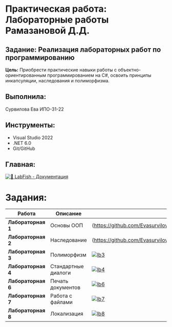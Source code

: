 # Практическая работа: Лабораторные работы Рамазановой Д.Д.

## Задание: Реализация лабораторных работ по программированию
**Цель:** Приобрести практические навыки работы с объектно-ориентированным программированием на C#, освоить принципы инкапсуляции, наследования и полиморфизма.

## Выполнила:
Сурвилова Ева ИПО-31-22

## Инструменты:
- Visual Studio 2022
- .NET 6.0
- Git/GitHub

## Главная:
[![🐠 LabFish - Документация](https://img.shields.io/badge/🐠_LabFish_-_Документация-4285F4?style=for-the-badge&logo=github&logoColor=white)](https://github.com/Evasurvilova/labfish/blob/main/README.md)

# Задания:
| Работа | Описание | Ссылка |
|--------|----------|--------|
| **Лабораторная 1** | Основы ООП | (https://github.com/Evasurvilova/labfish/tree/main/%D0%A1%D1%83%D1%80%D0%B2%D0%B8%D0%BB%D0%BE%D0%B2%D0%B0/lb1) |
| **Лабораторная 2** | Наследование | (https://github.com/Evasurvilova/labfish/tree/main/%D0%A1%D1%83%D1%80%D0%B2%D0%B8%D0%BB%D0%BE%D0%B2%D0%B0/lb2) |
| **Лабораторная 3** | Полиморфизм | [![lb3](https://img.shields.io/badge/🔄_Код-4285F4?style=flat-square)](lb3) |
| **Лабораторная 4** | Стандартные диалоги | [![lb4](https://img.shields.io/badge/💬_Код-4285F4?style=flat-square)](lb4/TestStandartDialog) |
| **Лабораторная 6** | Печать документов | [![lb6](https://img.shields.io/badge/🖨️_Код-4285F4?style=flat-square)](lb6/WinPrint) |
| **Лабораторная 7** | Работа с файлами | [![lb7](https://img.shields.io/badge/📂_Код-4285F4?style=flat-square)](lb7) |
| **Лабораторная 8** | Локализация | [![lb8](https://img.shields.io/badge/🌐_Код-4285F4?style=flat-square)](lb8/WinLanguage) |
